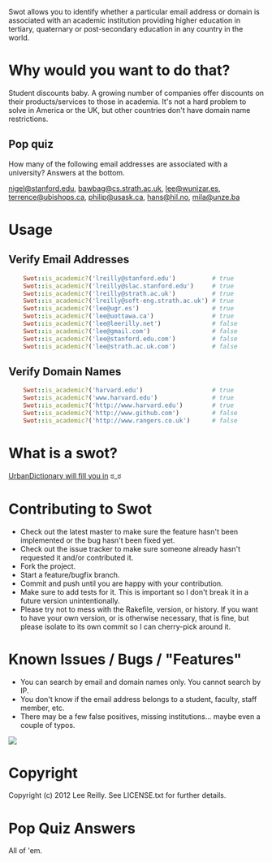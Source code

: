 Swot allows you to identify whether a particular email address or domain is associated with an academic institution providing higher education in tertiary, quaternary or post-secondary education in any country in the world.

# Why would you want to do that?

Student discounts baby. A growing number of companies offer discounts on their products/services to those in academia. It's not a hard problem to solve in America or the UK, but other countries don't have domain name restrictions.

## Pop quiz

How many of the following email addresses are associated with a university? Answers at the bottom.

nigel@stanford.edu, bawbag@cs.strath.ac.uk, lee@wunizar.es, terrence@ubishops.ca, philip@usask.ca, hans@hil.no, mila@unze.ba

# Usage

## Verify Email Addresses
```ruby
    Swot::is_academic?('lreilly@stanford.edu')          # true
    Swot::is_academic?('lreilly@slac.stanford.edu')     # true
    Swot::is_academic?('lreilly@strath.ac.uk')          # true
    Swot::is_academic?('lreilly@soft-eng.strath.ac.uk') # true
    Swot::is_academic?('lee@ugr.es')                    # true
    Swot::is_academic?('lee@uottawa.ca')                # true
    Swot::is_academic?('lee@leerilly.net')              # false
    Swot::is_academic?('lee@gmail.com')                 # false
    Swot::is_academic?('lee@stanford.edu.com')          # false
    Swot::is_academic?('lee@strath.ac.uk.com')          # false
```
## Verify Domain Names
```ruby
    Swot::is_academic?('harvard.edu')                   # true
    Swot::is_academic?('www.harvard.edu')               # true
    Swot::is_academic?('http://www.harvard.edu')        # true
    Swot::is_academic?('http://www.github.com')         # false
    Swot::is_academic?('http://www.rangers.co.uk')      # false
```
# What is a swot?

[UrbanDictionary will fill you in](http://www.urbandictionary.com/define.php?term=swot) ಠ_ಠ

# Contributing to Swot

* Check out the latest master to make sure the feature hasn't been implemented or the bug hasn't been fixed yet.
* Check out the issue tracker to make sure someone already hasn't requested it and/or contributed it.
* Fork the project.
* Start a feature/bugfix branch.
* Commit and push until you are happy with your contribution.
* Make sure to add tests for it. This is important so I don't break it in a future version unintentionally.
* Please try not to mess with the Rakefile, version, or history. If you want to have your own version, or is otherwise necessary, that is fine, but please isolate to its own commit so I can cherry-pick around it.

# Known Issues / Bugs / "Features"

* You can search by email and domain names only. You cannot search by IP.
* You don't know if the email address belongs to a student, faculty, staff member, etc.
* There may be a few false positives, missing institutions... maybe even a couple of typos.

![](http://i.imgur.com/K8vsw.gif)

# Copyright

Copyright (c) 2012 Lee Reilly. See LICENSE.txt for
further details.

# Pop Quiz Answers

All of 'em.
